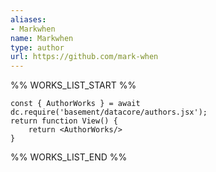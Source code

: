 ```yaml
---
aliases:
- Markwhen
name: Markwhen
type: author
url: https://github.com/mark-when
---
```



%% WORKS_LIST_START %%

```datacorejsx
const { AuthorWorks } = await dc.require('basement/datacore/authors.jsx');
return function View() {
    return <AuthorWorks/>
}
```
%% WORKS_LIST_END %%